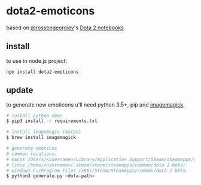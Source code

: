 # dota2-emoticons
based on [@rossengeorgiev](https://github.com/rossengeorgiev)'s [Dota 2 notebooks](https://github.com/rossengeorgiev/dota2_notebooks/blob/046e385a787d6f84408bded077c4552064958ee4/List%20Emoticons.ipynb)

## install
to use in node.js project:
```
npm install dota2-emoticons
```

## update
to generate new emoticons u'll need python 3.5+, pip and [imagemagick](https://imagemagick.org/script/download.php).
```sh
# install python deps
$ pip3 install -r requirements.txt

# install imagemagic (macos)
$ brew install imagemagick

# generate emoticos
# common locations:
# macos /Users/<username>/Library/Application Support/Steam/steamapps/common/dota 2 beta;
# linux /home/<username>/.steam/steam/steamapps/common/dota 2 beta;
# windows C:/Program Files (x86)/Steam/SteamApps/common/dota 2 beta.
$ python3 generate.py <dota-path>
```
